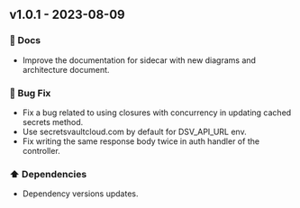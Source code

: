 ## v1.0.1 - 2023-08-09

### 📘 Docs

- Improve the documentation for sidecar with new diagrams and architecture document.

### 🐛 Bug Fix

- Fix a bug related to using closures with concurrency in updating cached secrets method.
- Use secretsvaultcloud.com by default for DSV_API_URL env.
- Fix writing the same response body twice in auth handler of the controller.

### ⬆️ Dependencies

- Dependency versions updates.
